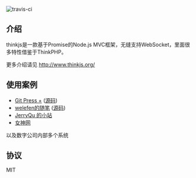 ![travis-ci](https://travis-ci.org/welefen/thinkjs.svg?branch=master)

## 介绍
thinkjs是一款基于Promise的Node.js MVC框架，无缝支持WebSocket，里面很多特性借鉴于ThinkPHP。

更多介绍请见 http://www.thinkjs.org/

## 使用案例

* [Git Press +](http://www.gitpress.org)  ([源码](https://github.com/akira-cn/gitpress)) 
* [welefen的随笔](http://www.welefen.com) ([源码](https://github.com/welefen/thinkpress))
* [JerryQu 的小站](http://www.imququ.com)
* [女神网](http://www.ueapp.com)

以及数字公司内部多个系统

## 协议

MIT
